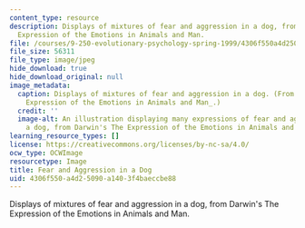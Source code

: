 ```yaml
---
content_type: resource
description: Displays of mixtures of fear and aggression in a dog, from Darwin's The
  Expression of the Emotions in Animals and Man.
file: /courses/9-250-evolutionary-psychology-spring-1999/4306f550a4d25090a1403f4baeccbe88_9-250s99.jpg
file_size: 56311
file_type: image/jpeg
hide_download: true
hide_download_original: null
image_metadata:
  caption: Displays of mixtures of fear and aggression in a dog. (From Darwin's _The
    Expression of the Emotions in Animals and Man_.)
  credit: ''
  image-alt: An illustration displaying many expressions of fear and aggression in
    a dog, from Darwin's The Expression of the Emotions in Animals and Man.
learning_resource_types: []
license: https://creativecommons.org/licenses/by-nc-sa/4.0/
ocw_type: OCWImage
resourcetype: Image
title: Fear and Aggression in a Dog
uid: 4306f550-a4d2-5090-a140-3f4baeccbe88
---
```

Displays of mixtures of fear and aggression in a dog, from Darwin's The Expression of the Emotions in Animals and Man.